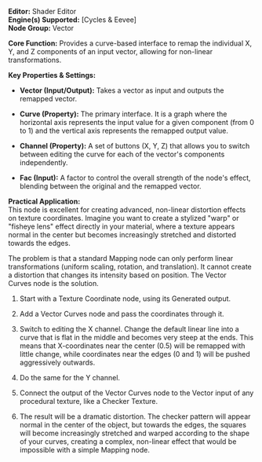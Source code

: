 **Editor:** Shader Editor  
**Engine(s) Supported:** [Cycles & Eevee]  
**Node Group:** Vector

**Core Function:** Provides a curve-based interface to remap the individual X, Y, and Z components of an input vector, allowing for non-linear transformations.

**Key Properties & Settings:**

- **Vector (Input/Output):** Takes a vector as input and outputs the remapped vector.
    
- **Curve (Property):** The primary interface. It is a graph where the horizontal axis represents the input value for a given component (from 0 to 1) and the vertical axis represents the remapped output value.
    
- **Channel (Property):** A set of buttons (X, Y, Z) that allows you to switch between editing the curve for each of the vector's components independently.
    
- **Fac (Input):** A factor to control the overall strength of the node's effect, blending between the original and the remapped vector.
    

**Practical Application:**  
This node is excellent for creating advanced, non-linear distortion effects on texture coordinates. Imagine you want to create a stylized "warp" or "fisheye lens" effect directly in your material, where a texture appears normal in the center but becomes increasingly stretched and distorted towards the edges.

The problem is that a standard Mapping node can only perform linear transformations (uniform scaling, rotation, and translation). It cannot create a distortion that changes its intensity based on position. The Vector Curves node is the solution.

1. Start with a Texture Coordinate node, using its Generated output.
    
2. Add a Vector Curves node and pass the coordinates through it.
    
3. Switch to editing the X channel. Change the default linear line into a curve that is flat in the middle and becomes very steep at the ends. This means that X-coordinates near the center (0.5) will be remapped with little change, while coordinates near the edges (0 and 1) will be pushed aggressively outwards.
    
4. Do the same for the Y channel.
    
5. Connect the output of the Vector Curves node to the Vector input of any procedural texture, like a Checker Texture.
    
6. The result will be a dramatic distortion. The checker pattern will appear normal in the center of the object, but towards the edges, the squares will become increasingly stretched and warped according to the shape of your curves, creating a complex, non-linear effect that would be impossible with a simple Mapping node.